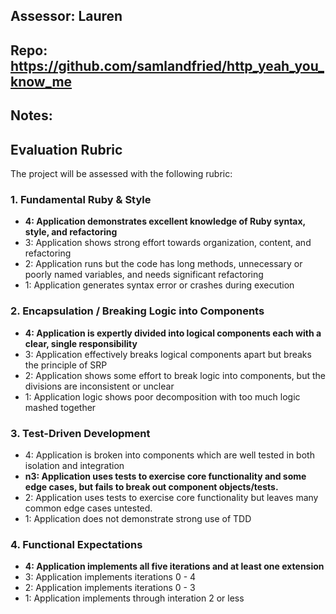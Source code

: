 ## Assessor: Lauren

## Repo: https://github.com/samlandfried/http_yeah_you_know_me

## Notes:

## Evaluation Rubric

The project will be assessed with the following rubric:

### 1. Fundamental Ruby & Style

*   **4: Application demonstrates excellent knowledge of Ruby syntax, style, and refactoring**
*   3: Application shows strong effort towards organization, content, and refactoring
*   2: Application runs but the code has long methods, unnecessary or poorly named variables, and needs significant refactoring
*   1: Application generates syntax error or crashes during execution

### 2. Encapsulation / Breaking Logic into Components

*   **4: Application is expertly divided into logical components each with a clear, single responsibility**
*   3: Application effectively breaks logical components apart but breaks the principle of SRP
*   2: Application shows some effort to break logic into components, but the divisions are inconsistent or unclear
*   1: Application logic shows poor decomposition with too much logic mashed together

### 3. Test-Driven Development

*   4: Application is broken into components which are well tested in both isolation and integration
*   **n3: Application uses tests to exercise core functionality and some edge cases, but fails to break out component objects/tests.**
*   2: Application uses tests to exercise core functionality but leaves many common edge cases untested.
*   1: Application does not demonstrate strong use of TDD

### 4. Functional Expectations

*   **4: Application implements all five iterations and at least one extension**
*   3: Application implements iterations 0 - 4
*   2: Application implements iterations 0 - 3
*   1: Application implements through interation 2 or less
